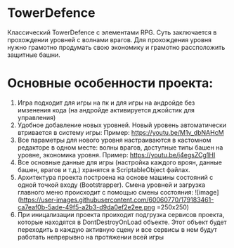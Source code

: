 # TowerDefence
 
Классический TowerDefence с элементами RPG. Суть заключается в прохождении уровней с волнами врагов. Для прохождения уровня нужно грамотно продумать свою экономику и грамотно рассположить защитные башни.

# Основные особенности проекта:
1) Игра подходит для игры на пк и для игры на андройде без имзенения кода (на андройде активируется джойстик для управления)
2) Удобное добавление новых уровней. Новый уровень автоматически втривается в систему игры:
Пример: https://youtu.be/M1v_dbNAHcM
3) Все параметры для нового уровня настраиваются в кастомном редакторе в одном месте: волны врагов, доступные типы башен на уровне, экономика уровня.
Пример: https://youtu.be/j4egsZCg1HI
4) Все основные данные для игры (настройка каждого вроян, данные башен, врагов и т.д.) хранятся в ScriptableObject файлах.
5) Архитектура проекта построена на основе машины состояний с одной точкой входу (Bootstrapper). Смена уровней и загрузка главного меню происходит с помощью смены состояния: ![image](https://user-images.githubusercontent.com/60060770/179183461-ca7eaf0b-5ade-49f5-a2b3-d9da0ef2e2ee.png =250x250)
6) При иницализации проекта проиходит подгрузка сервисов проекта, которые находятся в DontDestroyOnLoad объекте. Этот объект будет переходить в каждую активную сцену и все сервисы в нем будут работать непрерывно на протяжении всей игры
